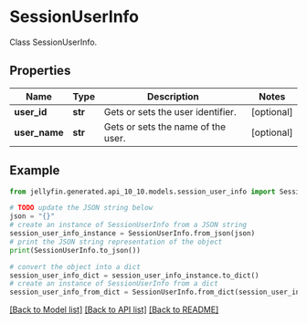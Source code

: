 # SessionUserInfo

Class SessionUserInfo.

## Properties

Name | Type | Description | Notes
------------ | ------------- | ------------- | -------------
**user_id** | **str** | Gets or sets the user identifier. | [optional] 
**user_name** | **str** | Gets or sets the name of the user. | [optional] 

## Example

```python
from jellyfin.generated.api_10_10.models.session_user_info import SessionUserInfo

# TODO update the JSON string below
json = "{}"
# create an instance of SessionUserInfo from a JSON string
session_user_info_instance = SessionUserInfo.from_json(json)
# print the JSON string representation of the object
print(SessionUserInfo.to_json())

# convert the object into a dict
session_user_info_dict = session_user_info_instance.to_dict()
# create an instance of SessionUserInfo from a dict
session_user_info_from_dict = SessionUserInfo.from_dict(session_user_info_dict)
```
[[Back to Model list]](../README.md#documentation-for-models) [[Back to API list]](../README.md#documentation-for-api-endpoints) [[Back to README]](../README.md)


